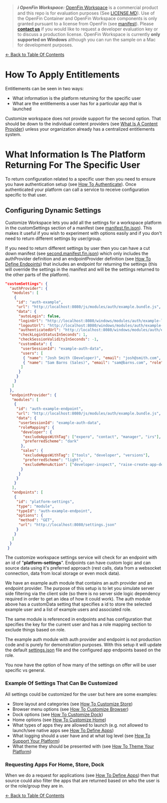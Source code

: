 > **_:information_source: OpenFin Workspace:_** [OpenFin Workspace](https://www.openfin.co/workspace/) is a commercial product and this repo is for evaluation purposes (See [LICENSE.MD](../LICENSE.MD)). Use of the OpenFin Container and OpenFin Workspace components is only granted pursuant to a license from OpenFin (see [manifest](../public/manifest.fin.json)). Please [**contact us**](https://www.openfin.co/workspace/poc/) if you would like to request a developer evaluation key or to discuss a production license.
> OpenFin Workspace is currently **only supported on Windows** although you can run the sample on a Mac for development purposes.

[<- Back to Table Of Contents](../README.md)

# How To Apply Entitlements

Entitlements can be seen in two ways:

- What information is the platform returning for the specific user
- What are the entitlements a user has for a particular app that is launched

Customize workspace does not provide support for the second option. That should be down to the individual content providers (see [What Is A Content Provider](./what-is-a-content-provider.md)) unless your organization already has a centralized entitlements system.

# What Information Is The Platform Returning For The Specific User

To return configuration related to a specific user then you need to ensure you have authentication setup (see [How To Authenticate](./how-to-authenticate.md)). Once authenticated your platform can call a service to receive configuration specific to that user.

## Configuring Dynamic Settings

Customize Workspace lets you add all the settings for a workspace platform in the customSettings section of a manifest (see [manifest.fin.json](../public/manifest.fin.json)). This makes it useful if you wish to experiment with options easily and if you don't need to return different settings by user/group.

If you need to return different settings by user then you can have a cut down manifest (see [second.manifest.fin.json](../public/second.manifest.fin.json)) which only includes the authProvider definition and an endpointProvider definition (see [How To Define Endpoints](./how-to-define-endpoints.md)) that includes an endpoint for returning the settings (this will override the settings in the manifest and will be the settings returned to the other parts of the platform).

```json
"customSettings": {
  "authProvider": {
   "modules": [
    {
     "id": "auth-example",
     "url": "http://localhost:8080/js/modules/auth/example.bundle.js",
     "data": {
      "autoLogin": false,
      "loginUrl": "http://localhost:8080/windows/modules/auth/example-login.html",
      "logoutUrl": "http://localhost:8080/windows/modules/auth/example-logged-out.html",
      "authenticatedUrl": "http://localhost:8080/windows/modules/auth/example-logged-in.html",
      "checkLoginStatusInSeconds": 1,
      "checkSessionValidityInSeconds": -1,
      "customData": {
       "userSessionId": "example-auth-data",
       "users": [
        { "name": "Josh Smith (Developer)", "email": "josh@smith.com", "role": "developer" },
        { "name": "Sam Barns (Sales)", "email": "sam@barns.com", "role": "sales" }
       ]
      }
     }
    }
   ]
  },
  "endpointProvider": {
   "modules": [
    {
     "id": "auth-example-endpoint",
     "url": "http://localhost:8080/js/modules/auth/example.bundle.js",
     "data": {
      "userSessionId": "example-auth-data",
      "roleMapping": {
       "developer": {
        "excludeAppsWithTag": ["expero", "contact", "manager", "irs"],
        "preferredScheme": "dark"
       },
       "sales": {
        "excludeAppsWithTag": ["tools", "developer", "versions"],
        "preferredScheme": "light",
        "excludeMenuAction": ["developer-inspect", "raise-create-app-definition-intent"]
       }
      }
     }
    }
   ],
   "endpoints": [
    {
     "id": "platform-settings",
     "type": "module",
     "typeId": "auth-example-endpoint",
     "options": {
      "method": "GET",
      "url": "http://localhost:8080/settings.json"
     }
    }
   ]
  }
 }
```

The customize workspace settings service will check for an endpoint with an id of "**platform-settings**". Endpoints can have custom logic and can source data using it's preferred approach (rest calls, data from a websocket connection, data from local storage or even mock data).

We have an example auth module that contains an auth provider and an endpoint provider. The purpose of this setup is to let you simulate server side filtering via the client side (so there is no server side logic dependency required in order to get an idea of how it could work). The auth module above has a customData setting that specifies a id to store the selected example user and a list of example users and associated role.

The same module is referenced in endpoints and has configuration that specifies the key for the current user and has a role mapping section to exclude things based on role.

The example auth module with auth provider and endpoint is not production code and is purely for demonstration purposes.
With this setup it will update the default [settings.json](../public/settings.json) file and the configured app endpoints based on the role.

You now have the option of how many of the settings on offer will be user specific vs general.

### Example Of Settings That Can Be Customized

All settings could be customized for the user but here are some examples:

- Store layout and categories (see [How To Customize Store](./how-to-customize-store.md))
- Browser menu options (see [How To Customize Browser](./how-to-customize-browser.md))
- Dock options (see [How To Customize Dock](./how-to-customize-dock.md))
- Home options (see [How To Customize Home](./how-to-customize-home.md))
- What types of apps they are allowed to launch (e.g. not allowed to launch/see native apps see [How To Define Apps](./how-to-define-apps.md))
- What logging should a user have and at what log level (see [How To Support Your Platform](./how-to-support-your-platform.md))
- What theme they should be presented with (see [How To Theme Your Platform](./how-to-theme-your-platform.md))

### Requesting Apps For Home, Store, Dock

When we do a request for applications (see [How To Define Apps](./how-to-define-apps.md)) then that source could also filter the apps that are returned based on who the user is or the role/group they are in.

[<- Back to Table Of Contents](../README.md)
